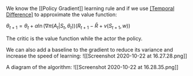 We know the [[Policy Gradient]] learning rule and if we use [[Temporal Difference]](0) to approximate the value function:

$\theta_{t + 1} = \theta_{t} + \alpha \ln(\nabla \pi(A_t|S_t, \theta_t))  (R_{t + 1} - \bar{R} + v(S_{t+1}, w))$

The critic is the value function while the actor the policy. 

We can also add a baseline to the gradient to reduce its variance and increase the speed of learning:
![[Screenshot 2020-10-22 at 16.27.28.png]]

A diagram of the algorithm:
![[Screenshot 2020-10-22 at 16.28.35.png]]